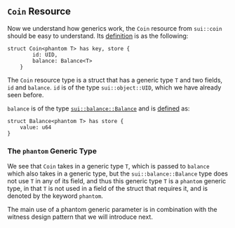## `Coin` Resource

Now we understand how generics work, the `Coin` resource from `sui::coin` should be easy to understand.  Its [definition](https://github.com/MystenLabs/sui/blob/main/crates/sui-framework/sources/coin.move#L29) is as the following:

```
struct Coin<phantom T> has key, store {
        id: UID,
        balance: Balance<T>
    }
```

The `Coin` resource type is a struct that has a generic type `T` and two fields, `id` and `balance`. `id` is of the type `sui::object::UID`, which we have already seen before. 

`balance` is of the type [`sui::balance::Balance`](https://github.com/MystenLabs/sui/blob/main/crates/sui-framework/docs/balance.md#0x2_balance_Balance) and is [defined](https://github.com/MystenLabs/sui/blob/main/crates/sui-framework/sources/balance.move#L25) as:

```
struct Balance<phantom T> has store {
    value: u64
}
```

### The `phantom` Generic Type

We see that `Coin` takes in a generic type `T`, which is passed to `balance` which also takes in a generic type, but the `sui::balance::Balance` type does not use `T` in any of its field, and thus this generic type `T` is a `phantom` generic type, in that `T` is not used in a field of the struct that requires it, and is denoted by the keyword `phantom`.

The main use of a phantom generic parameter is in combination with the witness design pattern that we will introduce next. 